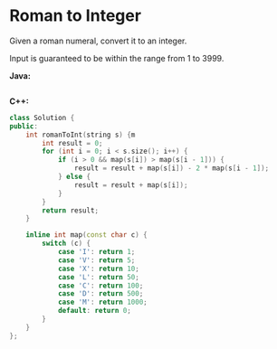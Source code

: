 # Roman to Integer

Given a roman numeral, convert it to an integer.

Input is guaranteed to be within the range from 1 to 3999.

**Java:**
```java

```

**C++:**
```c++
class Solution {
public:
    int romanToInt(string s) {m
        int result = 0;
        for (int i = 0; i < s.size(); i++) {
            if (i > 0 && map(s[i]) > map(s[i - 1])) {
                result = result + map(s[i]) - 2 * map(s[i - 1]);
            } else {
                result = result + map(s[i]);
            }
        }
        return result;
    }

    inline int map(const char c) {
        switch (c) {
            case 'I': return 1;
            case 'V': return 5;
            case 'X': return 10;
            case 'L': return 50;
            case 'C': return 100;
            case 'D': return 500;
            case 'M': return 1000;
            default: return 0;
        }
    }
};
```
